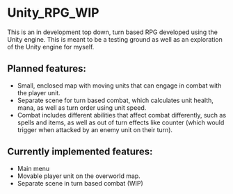 # Unity_RPG_WIP

This is an in development top down, turn based RPG developed using the Unity engine. This is meant to be a testing ground as well as an exploration of the Unity engine for myself.

## Planned features:

* Small, enclosed map with moving units that can engage in combat with the player unit.
* Separate scene for turn based combat, which calculates unit health, mana, as well as turn order using unit speed.
* Combat includes different abilities that affect combat differently, such as spells and items, as well as out of turn effects like counter (which would trigger when attacked by an enemy unit on their turn).

## Currently implemented features:
* Main menu
* Movable player unit on the overworld map.
* Separate scene in turn based combat (WIP)
